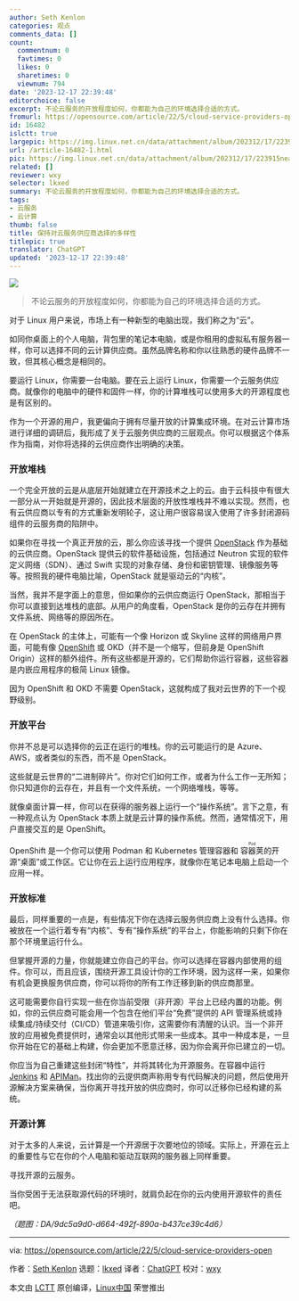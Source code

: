 ```yaml
---
author: Seth Kenlon
categories: 观点
comments_data: []
count:
  commentnum: 0
  favtimes: 0
  likes: 0
  sharetimes: 0
  viewnum: 794
date: '2023-12-17 22:39:48'
editorchoice: false
excerpt: 不论云服务的开放程度如何，你都能为自己的环境选择合适的方式。
fromurl: https://opensource.com/article/22/5/cloud-service-providers-open
id: 16482
islctt: true
largepic: https://img.linux.net.cn/data/attachment/album/202312/17/223915neao8gei208poo8c.jpg
url: /article-16482-1.html
pic: https://img.linux.net.cn/data/attachment/album/202312/17/223915neao8gei208poo8c.jpg.thumb.jpg
related: []
reviewer: wxy
selector: lkxed
summary: 不论云服务的开放程度如何，你都能为自己的环境选择合适的方式。
tags:
- 云服务
- 云计算
thumb: false
title: 保持对云服务供应商选择的多样性
titlepic: true
translator: ChatGPT
updated: '2023-12-17 22:39:48'
---
```


![](https://img.linux.net.cn/data/attachment/album/202312/17/223915neao8gei208poo8c.jpg)



> 
> 不论云服务的开放程度如何，你都能为自己的环境选择合适的方式。
> 
> 
> 


对于 Linux 用户来说，市场上有一种新型的电脑出现，我们称之为“云”。


如同你桌面上的个人电脑，背包里的笔记本电脑，或是你租用的虚拟私有服务器一样，你可以选择不同的云计算供应商。虽然品牌名称和你以往熟悉的硬件品牌不一致，但其核心概念是相同的。


要运行 Linux，你需要一台电脑。要在云上运行 Linux，你需要一个云服务供应商。就像你的电脑中的硬件和固件一样，你的计算堆栈可以使用多大的开源程度也是有区别的。


作为一个开源的用户，我更偏向于拥有尽量开放的计算集成环境。在对云计算市场进行详细的调研后，我形成了关于云服务供应商的三层观点。你可以根据这个体系作为指南，对你将选择的云供应商作出明确的决策。


### 开放堆栈


一个完全开放的云是从底层开始就建立在开源技术之上的云。由于云科技中有很大一部分从一开始就是开源的，因此技术层面的开放性堆栈并不难以实现。然而，也有云供应商以专有的方式重新发明轮子，这让用户很容易误入使用了许多封闭源码组件的云服务商的陷阱中。


如果你在寻找一个真正开放的云，那么你应该寻找一个提供 [OpenStack](https://opensource.com/resources/what-is-openstack) 作为基础的云供应商。OpenStack 提供云的软件基础设施，包括通过 Neutron 实现的软件定义网络（SDN）、通过 Swift 实现的对象存储、身份和密钥管理、镜像服务等等。按照我的硬件电脑比喻，OpenStack 就是驱动云的“内核”。


当然，我并不是字面上的意思，但如果你的云供应商运行 OpenStack，那相当于你可以直接到达堆栈的底部。从用户的角度看，OpenStack 是你的云存在并拥有文件系统、网络等的原因所在。


在 OpenStack 的主体上，可能有一个像 Horizon 或 Skyline 这样的网络用户界面，可能有像 [OpenShift](https://cloud.redhat.com/?intcmp=7013a000002qLH8AAM) 或 OKD（并不是一个缩写，但前身是 OpenShift Origin）这样的额外组件。所有这些都是开源的，它们帮助你运行容器，这些容器是内嵌应用程序的极简 Linux 镜像。


因为 OpenShift 和 OKD 不需要 OpenStack，这就构成了我对云世界的下一个视野级别。


### 开放平台


你并不总是可以选择你的云正在运行的堆栈。你的云可能运行的是 Azure、AWS，或者类似的东西，而不是 OpenStack。


这些就是云世界的“二进制碎片”。你对它们如何工作，或者为什么工作一无所知；你只知道你的云存在，并且有一个文件系统，一个网络堆栈，等等。


就像桌面计算一样，你可以在获得的服务器上运行一个“操作系统”。言下之意，有一种观点认为 OpenStack 本质上就是云计算的操作系统。然而，通常情况下，用户直接交互的是 OpenShift。


OpenShift 是一个你可以使用 Podman 和 Kubernetes 管理容器和 <ruby> 容器荚 <rt>  Pod </rt></ruby> 的开源“桌面”或工作区。它让你在云上运行应用程序，就像你在笔记本电脑上启动一个应用一样。


### 开放标准


最后，同样重要的一点是，有些情况下你在选择云服务供应商上没有什么选择。你被放在一个运行着专有“内核”、专有“操作系统”的平台上，你能影响的只剩下你在那个环境里运行什么。


但掌握开源的力量，你就能建立你自己的平台。你可以选择在容器内部使用的组件。你可以，而且应该，围绕开源工具设计你的工作环境，因为这样一来，如果你有机会更换服务供应商，你可以将你的所有工作迁移到新的供应商那里。


这可能需要你自行实现一些在你当前受限（非开源）平台上已经内置的功能。例如，你的云供应商可能会用一个包含在他们平台“免费”提供的 API 管理系统或持续集成/持续交付（CI/CD）管道来吸引你，这需要你有清醒的认识。当一个非开放的应用被免费提供时，通常会以其他形式带来一些成本。其中一种成本是，一旦你开始在它的基础上构建，你会更加不愿意迁移，因为你会离开你已建立的一切。


你应当为自己重建这些封闭“特性”，并将其转化为开源服务。在容器中运行 [Jenkins](https://opensource.com/article/19/9/intro-building-cicd-pipelines-jenkins) 和 [APIMan](https://www.apiman.io/latest/)。找出你的云提供商声称用专有代码解决的问题，然后使用开源解决方案来确保，当你离开寻找开放的供应商时，你可以迁移你已经构建的系统。


### 开源计算


对于太多的人来说，云计算是一个开源居于次要地位的领域。实际上，开源在云上的重要性与它在你的个人电脑和驱动互联网的服务器上同样重要。


寻找开源的云服务。


当你受困于无法获取源代码的环境时，就肩负起在你的云内使用开源软件的责任吧。


*（题图：DA/9dc5a9d0-d664-492f-890a-b437ce39c4d6）*




---


via: <https://opensource.com/article/22/5/cloud-service-providers-open>


作者：[Seth Kenlon](https://opensource.com/users/seth) 选题：[lkxed](https://github.com/lkxed) 译者：[ChatGPT](https://linux.cn/lctt/ChatGPT) 校对：[wxy](https://github.com/wxy)


本文由 [LCTT](https://github.com/LCTT/TranslateProject) 原创编译，[Linux中国](https://linux.cn/) 荣誉推出